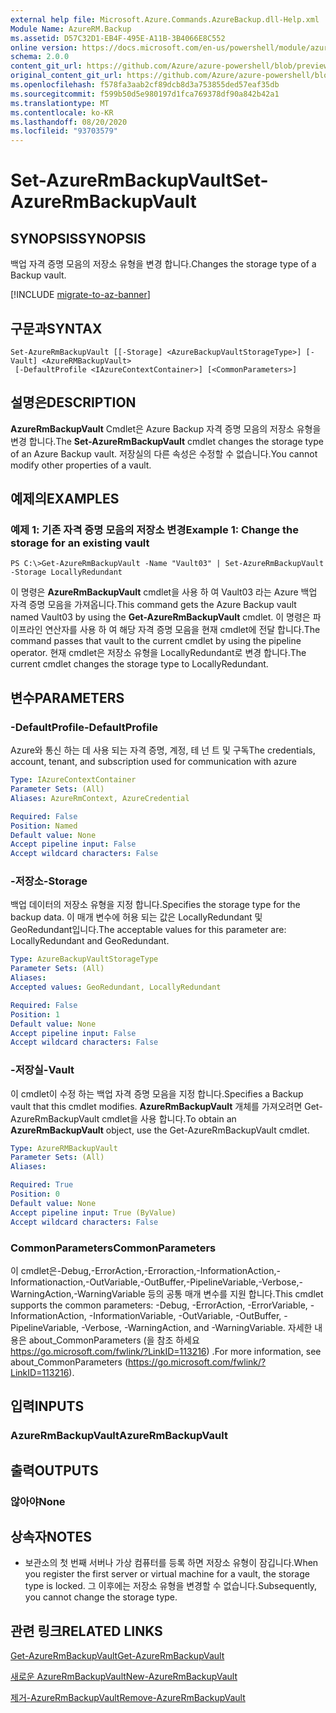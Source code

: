 ```yaml
---
external help file: Microsoft.Azure.Commands.AzureBackup.dll-Help.xml
Module Name: AzureRM.Backup
ms.assetid: D57C32D1-EB4F-495E-A11B-3B4066E8C552
online version: https://docs.microsoft.com/en-us/powershell/module/azurerm.backup/set-azurermbackupvault
schema: 2.0.0
content_git_url: https://github.com/Azure/azure-powershell/blob/preview/src/ResourceManager/AzureBackup/Commands.AzureBackup/help/Set-AzureRmBackupVault.md
original_content_git_url: https://github.com/Azure/azure-powershell/blob/preview/src/ResourceManager/AzureBackup/Commands.AzureBackup/help/Set-AzureRmBackupVault.md
ms.openlocfilehash: f578fa3aab2cf89dcb8d3a753855ded57eaf35db
ms.sourcegitcommit: f599b50d5e980197d1fca769378df90a842b42a1
ms.translationtype: MT
ms.contentlocale: ko-KR
ms.lasthandoff: 08/20/2020
ms.locfileid: "93703579"
---
```

# <span data-ttu-id="9d7ba-101">Set-AzureRmBackupVault</span><span class="sxs-lookup"><span data-stu-id="9d7ba-101">Set-AzureRmBackupVault</span></span>

## <span data-ttu-id="9d7ba-102">SYNOPSIS</span><span class="sxs-lookup"><span data-stu-id="9d7ba-102">SYNOPSIS</span></span>
<span data-ttu-id="9d7ba-103">백업 자격 증명 모음의 저장소 유형을 변경 합니다.</span><span class="sxs-lookup"><span data-stu-id="9d7ba-103">Changes the storage type of a Backup vault.</span></span>

[!INCLUDE [migrate-to-az-banner](../../includes/migrate-to-az-banner.md)]

## <span data-ttu-id="9d7ba-104">구문과</span><span class="sxs-lookup"><span data-stu-id="9d7ba-104">SYNTAX</span></span>

```
Set-AzureRmBackupVault [[-Storage] <AzureBackupVaultStorageType>] [-Vault] <AzureRMBackupVault>
 [-DefaultProfile <IAzureContextContainer>] [<CommonParameters>]
```

## <span data-ttu-id="9d7ba-105">설명은</span><span class="sxs-lookup"><span data-stu-id="9d7ba-105">DESCRIPTION</span></span>
<span data-ttu-id="9d7ba-106">**AzureRmBackupVault** Cmdlet은 Azure Backup 자격 증명 모음의 저장소 유형을 변경 합니다.</span><span class="sxs-lookup"><span data-stu-id="9d7ba-106">The **Set-AzureRmBackupVault** cmdlet changes the storage type of an Azure Backup vault.</span></span>
<span data-ttu-id="9d7ba-107">저장실의 다른 속성은 수정할 수 없습니다.</span><span class="sxs-lookup"><span data-stu-id="9d7ba-107">You cannot modify other properties of a vault.</span></span>

## <span data-ttu-id="9d7ba-108">예제의</span><span class="sxs-lookup"><span data-stu-id="9d7ba-108">EXAMPLES</span></span>

### <span data-ttu-id="9d7ba-109">예제 1: 기존 자격 증명 모음의 저장소 변경</span><span class="sxs-lookup"><span data-stu-id="9d7ba-109">Example 1: Change the storage for an existing vault</span></span>
```
PS C:\>Get-AzureRmBackupVault -Name "Vault03" | Set-AzureRmBackupVault -Storage LocallyRedundant
```

<span data-ttu-id="9d7ba-110">이 명령은 **AzureRmBackupVault** cmdlet을 사용 하 여 Vault03 라는 Azure 백업 자격 증명 모음을 가져옵니다.</span><span class="sxs-lookup"><span data-stu-id="9d7ba-110">This command gets the Azure Backup vault named Vault03 by using the **Get-AzureRmBackupVault** cmdlet.</span></span>
<span data-ttu-id="9d7ba-111">이 명령은 파이프라인 연산자를 사용 하 여 해당 자격 증명 모음을 현재 cmdlet에 전달 합니다.</span><span class="sxs-lookup"><span data-stu-id="9d7ba-111">The command passes that vault to the current cmdlet by using the pipeline operator.</span></span>
<span data-ttu-id="9d7ba-112">현재 cmdlet은 저장소 유형을 LocallyRedundant로 변경 합니다.</span><span class="sxs-lookup"><span data-stu-id="9d7ba-112">The current cmdlet changes the storage type to LocallyRedundant.</span></span>

## <span data-ttu-id="9d7ba-113">변수</span><span class="sxs-lookup"><span data-stu-id="9d7ba-113">PARAMETERS</span></span>

### <span data-ttu-id="9d7ba-114">-DefaultProfile</span><span class="sxs-lookup"><span data-stu-id="9d7ba-114">-DefaultProfile</span></span>
<span data-ttu-id="9d7ba-115">Azure와 통신 하는 데 사용 되는 자격 증명, 계정, 테 넌 트 및 구독</span><span class="sxs-lookup"><span data-stu-id="9d7ba-115">The credentials, account, tenant, and subscription used for communication with azure</span></span>

```yaml
Type: IAzureContextContainer
Parameter Sets: (All)
Aliases: AzureRmContext, AzureCredential

Required: False
Position: Named
Default value: None
Accept pipeline input: False
Accept wildcard characters: False
```

### <span data-ttu-id="9d7ba-116">-저장소</span><span class="sxs-lookup"><span data-stu-id="9d7ba-116">-Storage</span></span>
<span data-ttu-id="9d7ba-117">백업 데이터의 저장소 유형을 지정 합니다.</span><span class="sxs-lookup"><span data-stu-id="9d7ba-117">Specifies the storage type for the backup data.</span></span>
<span data-ttu-id="9d7ba-118">이 매개 변수에 허용 되는 값은 LocallyRedundant 및 GeoRedundant입니다.</span><span class="sxs-lookup"><span data-stu-id="9d7ba-118">The acceptable values for this parameter are: LocallyRedundant and GeoRedundant.</span></span>

```yaml
Type: AzureBackupVaultStorageType
Parameter Sets: (All)
Aliases: 
Accepted values: GeoRedundant, LocallyRedundant

Required: False
Position: 1
Default value: None
Accept pipeline input: False
Accept wildcard characters: False
```

### <span data-ttu-id="9d7ba-119">-저장실</span><span class="sxs-lookup"><span data-stu-id="9d7ba-119">-Vault</span></span>
<span data-ttu-id="9d7ba-120">이 cmdlet이 수정 하는 백업 자격 증명 모음을 지정 합니다.</span><span class="sxs-lookup"><span data-stu-id="9d7ba-120">Specifies a Backup vault that this cmdlet modifies.</span></span>
<span data-ttu-id="9d7ba-121">**AzureRmBackupVault** 개체를 가져오려면 Get-AzureRmBackupVault cmdlet을 사용 합니다.</span><span class="sxs-lookup"><span data-stu-id="9d7ba-121">To obtain an **AzureRmBackupVault** object, use the Get-AzureRmBackupVault cmdlet.</span></span>

```yaml
Type: AzureRMBackupVault
Parameter Sets: (All)
Aliases: 

Required: True
Position: 0
Default value: None
Accept pipeline input: True (ByValue)
Accept wildcard characters: False
```

### <span data-ttu-id="9d7ba-122">CommonParameters</span><span class="sxs-lookup"><span data-stu-id="9d7ba-122">CommonParameters</span></span>
<span data-ttu-id="9d7ba-123">이 cmdlet은-Debug,-ErrorAction,-Erroraction,-InformationAction,-Informationaction,-OutVariable,-OutBuffer,-PipelineVariable,-Verbose,-WarningAction,-WarningVariable 등의 공통 매개 변수를 지원 합니다.</span><span class="sxs-lookup"><span data-stu-id="9d7ba-123">This cmdlet supports the common parameters: -Debug, -ErrorAction, -ErrorVariable, -InformationAction, -InformationVariable, -OutVariable, -OutBuffer, -PipelineVariable, -Verbose, -WarningAction, and -WarningVariable.</span></span> <span data-ttu-id="9d7ba-124">자세한 내용은 about_CommonParameters (을 참조 하세요 https://go.microsoft.com/fwlink/?LinkID=113216) .</span><span class="sxs-lookup"><span data-stu-id="9d7ba-124">For more information, see about_CommonParameters (https://go.microsoft.com/fwlink/?LinkID=113216).</span></span>

## <span data-ttu-id="9d7ba-125">입력</span><span class="sxs-lookup"><span data-stu-id="9d7ba-125">INPUTS</span></span>

### <span data-ttu-id="9d7ba-126">AzureRmBackupVault</span><span class="sxs-lookup"><span data-stu-id="9d7ba-126">AzureRmBackupVault</span></span>

## <span data-ttu-id="9d7ba-127">출력</span><span class="sxs-lookup"><span data-stu-id="9d7ba-127">OUTPUTS</span></span>

### <span data-ttu-id="9d7ba-128">않아야</span><span class="sxs-lookup"><span data-stu-id="9d7ba-128">None</span></span>

## <span data-ttu-id="9d7ba-129">상속자</span><span class="sxs-lookup"><span data-stu-id="9d7ba-129">NOTES</span></span>
* <span data-ttu-id="9d7ba-130">보관소의 첫 번째 서버나 가상 컴퓨터를 등록 하면 저장소 유형이 잠깁니다.</span><span class="sxs-lookup"><span data-stu-id="9d7ba-130">When you register the first server or virtual machine for a vault, the storage type is locked.</span></span> <span data-ttu-id="9d7ba-131">그 이후에는 저장소 유형을 변경할 수 없습니다.</span><span class="sxs-lookup"><span data-stu-id="9d7ba-131">Subsequently, you cannot change the storage type.</span></span>

## <span data-ttu-id="9d7ba-132">관련 링크</span><span class="sxs-lookup"><span data-stu-id="9d7ba-132">RELATED LINKS</span></span>

[<span data-ttu-id="9d7ba-133">Get-AzureRmBackupVault</span><span class="sxs-lookup"><span data-stu-id="9d7ba-133">Get-AzureRmBackupVault</span></span>](./Get-AzureRmBackupVault.md)

[<span data-ttu-id="9d7ba-134">새로운 AzureRmBackupVault</span><span class="sxs-lookup"><span data-stu-id="9d7ba-134">New-AzureRmBackupVault</span></span>](./New-AzureRmBackupVault.md)

[<span data-ttu-id="9d7ba-135">제거-AzureRmBackupVault</span><span class="sxs-lookup"><span data-stu-id="9d7ba-135">Remove-AzureRmBackupVault</span></span>](./Remove-AzureRmBackupVault.md)


